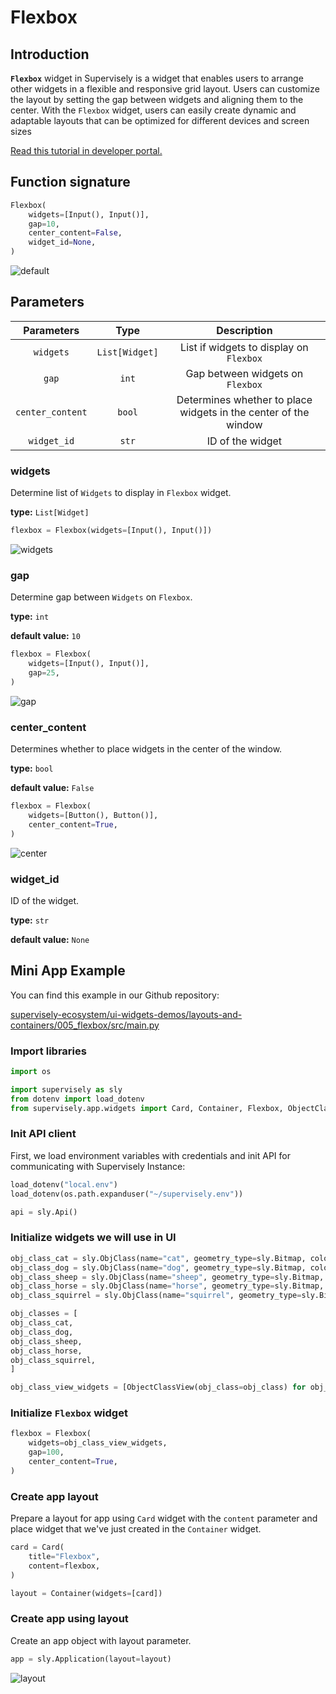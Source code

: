 # Flexbox

## Introduction

**`Flexbox`** widget in Supervisely is a widget that enables users to arrange other widgets in a flexible and responsive grid layout. Users can customize the layout by setting the gap between widgets and aligning them to the center. With the `Flexbox` widget, users can easily create dynamic and adaptable layouts that can be optimized for different devices and screen sizes


[Read this tutorial in developer portal.](https://developer.supervise.ly/app-development/widgets/layouts-and-containers/flexbox)

## Function signature

```python
Flexbox(
    widgets=[Input(), Input()],
    gap=10,
    center_content=False,
    widget_id=None,
)
```

![default](https://user-images.githubusercontent.com/79905215/223953933-2d096050-3449-4e68-9ac9-71e50248e454.png)

## Parameters

|    Parameters    |      Type      |                           Description                           |
| :--------------: | :------------: | :-------------------------------------------------------------: |
|    `widgets`     | `List[Widget]` |             List if widgets to display on `Flexbox`             |
|      `gap`       |     `int`      |                Gap between widgets on `Flexbox`                 |
| `center_content` |     `bool`     | Determines whether to place widgets in the center of the window |
|   `widget_id`    |     `str`      |                        ID of the widget                         |

### widgets

Determine list of `Widgets` to display in `Flexbox` widget.

**type:** `List[Widget]`

```python
flexbox = Flexbox(widgets=[Input(), Input()])
```

![widgets](https://user-images.githubusercontent.com/79905215/223953933-2d096050-3449-4e68-9ac9-71e50248e454.png)


### gap

Determine gap between `Widgets` on `Flexbox`.

**type:** `int`

**default value:** `10`

```python
flexbox = Flexbox(
    widgets=[Input(), Input()],
    gap=25,
)
```

![gap](https://user-images.githubusercontent.com/79905215/223955398-37eedd00-a26e-4118-b566-3863ffa7a983.png)

### center_content

Determines whether to place widgets in the center of the window.

**type:** `bool`

**default value:** `False`

```python
flexbox = Flexbox(
    widgets=[Button(), Button()],
    center_content=True,
)
```

![center](https://user-images.githubusercontent.com/79905215/223955717-e37d1d3c-b94d-4e92-a570-8cef5b1133f0.png)

### widget_id

ID of the widget.

**type:** `str`

**default value:** `None`

## Mini App Example

You can find this example in our Github repository:

[supervisely-ecosystem/ui-widgets-demos/layouts-and-containers/005_flexbox/src/main.py](https://github.com/supervisely-ecosystem/ui-widgets-demos/blob/master/layouts-and-containers/005_flexbox/src/main.py)

### Import libraries

```python
import os

import supervisely as sly
from dotenv import load_dotenv
from supervisely.app.widgets import Card, Container, Flexbox, ObjectClassView
```

### Init API client

First, we load environment variables with credentials and init API for communicating with Supervisely Instance:

```python
load_dotenv("local.env")
load_dotenv(os.path.expanduser("~/supervisely.env"))

api = sly.Api()
```

### Initialize widgets we will use in UI

```python
obj_class_cat = sly.ObjClass(name="cat", geometry_type=sly.Bitmap, color=[255, 0, 0])
obj_class_dog = sly.ObjClass(name="dog", geometry_type=sly.Bitmap, color=[0, 255, 0])
obj_class_sheep = sly.ObjClass(name="sheep", geometry_type=sly.Bitmap, color=[0, 0, 255])
obj_class_horse = sly.ObjClass(name="horse", geometry_type=sly.Bitmap, color=[255, 255, 0])
obj_class_squirrel = sly.ObjClass(name="squirrel", geometry_type=sly.Bitmap, color=[255, 0, 255])

obj_classes = [
obj_class_cat,
obj_class_dog,
obj_class_sheep,
obj_class_horse,
obj_class_squirrel,
]

obj_class_view_widgets = [ObjectClassView(obj_class=obj_class) for obj_class in obj_classes]
```

### Initialize `Flexbox` widget

```python
flexbox = Flexbox(
    widgets=obj_class_view_widgets,
    gap=100,
    center_content=True,
)
```

### Create app layout

Prepare a layout for app using `Card` widget with the `content` parameter and place widget that we've just created in the `Container` widget.

```python
card = Card(
    title="Flexbox",
    content=flexbox,
)

layout = Container(widgets=[card])
```

### Create app using layout

Create an app object with layout parameter.

```python
app = sly.Application(layout=layout)
```

![layout](https://user-images.githubusercontent.com/120389559/218082231-76e037ec-095f-42f9-8f89-e387aed00360.png)
